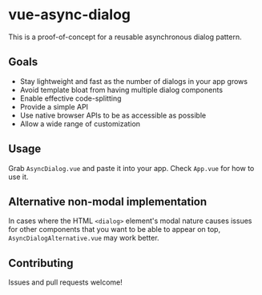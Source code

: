 # vue-async-dialog

This is a proof-of-concept for a reusable asynchronous dialog pattern.

## Goals

- Stay lightweight and fast as the number of dialogs in your app grows
- Avoid template bloat from having multiple dialog components
- Enable effective code-splitting
- Provide a simple API
- Use native browser APIs to be as accessible as possible
- Allow a wide range of customization

## Usage

Grab `AsyncDialog.vue` and paste it into your app. Check `App.vue` for how to
use it.

## Alternative non-modal implementation

In cases where the HTML `<dialog>` element's modal nature causes issues for other
components that you want to be able to appear on top,
`AsyncDialogAlternative.vue` may work better.

## Contributing

Issues and pull requests welcome!
